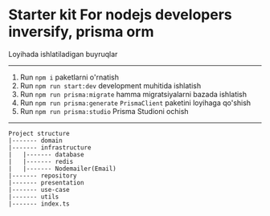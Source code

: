 # Starter kit For nodejs developers inversify, prisma orm

Loyihada ishlatiladigan buyruqlar

---

1. Run `npm i` paketlarni o'rnatish
2. Run `npm run start:dev` development muhitida ishlatish
3. Run `npm run prisma:migrate` hamma migratsiyalarni bazada ishlatish
4. Run `npm run prisma:generate` `PrismaClient` paketini loyihaga qo'shish
5. Run `npm run prisma:studio` Prisma Studioni ochish

---
```
Project structure 
|------- domain
|------- infrastructure
|   |------- database
|   |------- redis
|   |------- Nodemailer(Email)
|------- repository 
|------- presentation
|------- use-case
|------- utils
|------- index.ts
```
